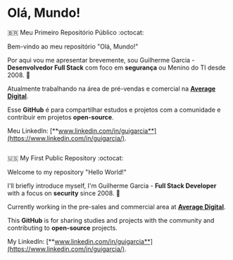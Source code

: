 # Olá, Mundo!
:brazil: 
Meu Primeiro Repositório Público :octocat:

Bem-vindo ao meu repositório "Olá, Mundo!"

Por aqui vou me apresentar brevemente, sou Guilherme Garcia - **Desenvolvedor Full Stack** com foco em **segurança** ou Menino do TI desde 2008. :floppy_disk:

Atualmente trabalhando na área de pré-vendas e comercial na  [**Average Digital**](https://averaga.digital/).

Esse **GitHub** é para compartilhar estudos e projetos com a comunidade e contribuir em projetos **open-source**. 

Meu LinkedIn: [**www.linkedin.com/in/guigarcia**](https://www.linkedin.com/in/guigarcia/).

```
```

:us: 
My First Public Repository :octocat:

Welcome to my repository "Hello World!"

I'll briefly introduce myself, I'm Guilherme Garcia - **Full Stack Developer** with a focus on **security** since 2008. :floppy_disk:

Currently working in the pre-sales and commercial area at [**Average Digital**](https://averaga.digital/).

This **GitHub** is for sharing studies and projects with the community and contributing to **open-source** projects.

My LinkedIn:  [**www.linkedin.com/in/guigarcia**](https://www.linkedin.com/in/guigarcia/).
